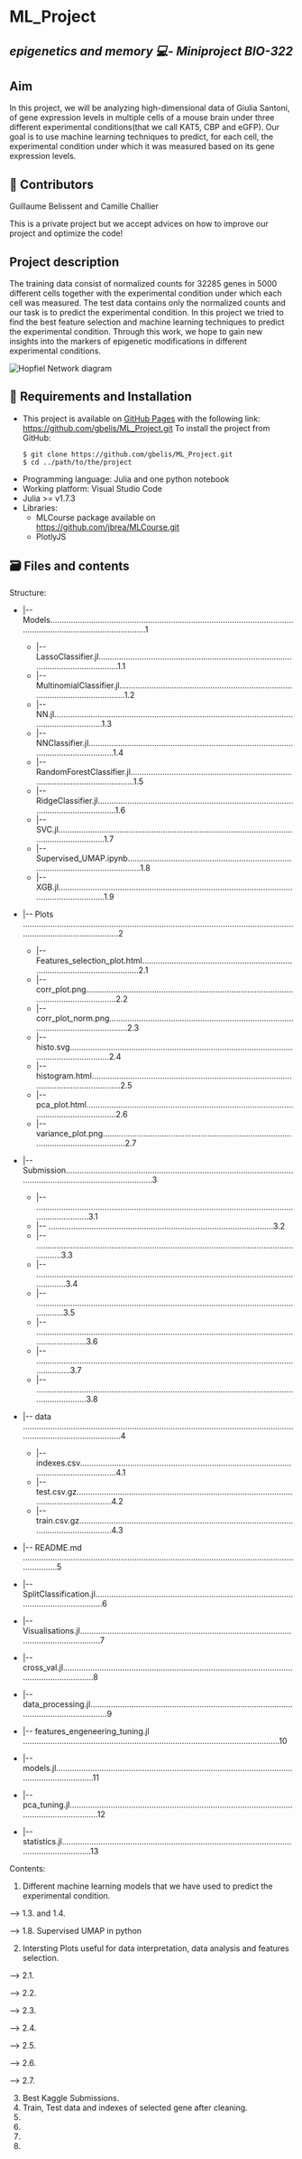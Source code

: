 # ML_Project

## *epigenetics and memory :computer:- Miniproject BIO-322*

## Aim

In this project, we will be analyzing high-dimensional data of Giulia Santoni, of gene expression levels in multiple cells of a mouse brain under three different experimental conditions(that we call KAT5, CBP and eGFP). Our goal is to use machine learning techniques to predict, for each cell, the experimental condition under which it was measured based on its gene expression levels.  

## :handshake: Contributors

Guillaume Belissent and Camille Challier

This is a private project but we accept advices on how to improve our project and optimize the code!

## Project description

The training data consist of normalized counts for 32285 genes in 5000 different cells together with the experimental condition under which each cell was measured.  The test data contains only the normalized counts and our task is to predict the experimental condition.
In this project we tried to find the best feature selection and machine learning techniques to predict the experimental condition.
Through this work, we hope to gain new insights into the markers of epigenetic modifications in different experimental conditions.

![Hopfiel Network diagram](https://upload.wikimedia.org/wikipedia/commons/b/b4/Hopfield%27s_net.png)

## :open_book: Requirements and Installation

- This project is available on [GitHub Pages](https://github.com/) with the following link: https://github.com/gbelis/ML_Project.git
  To install the project from GitHub:
  ```
  $ git clone https://github.com/gbelis/ML_Project.git
  $ cd ../path/to/the/project
  ```
- Programming language: Julia and one python notebook
- Working platform: Visual Studio Code
-  Julia >= v1.7.3
- Libraries: 
  - MLCourse package available on https://github.com/jbrea/MLCourse.git
  - PlotlyJS

## :card_file_box: Files and contents

Structure:
- |-- Models.................................................................................................................................................................1
     - |-- LassoClassifier.jl.........................................................................................................................1.1
     - |-- MultinomialClassifier.jl...................................................................................................................1.2
     - |-- NN.jl......................................................................................................................................1.3
     - |-- NNClassifier.jl............................................................................................................................1.4    
     - |-- RandomForestClassifier.jl..................................................................................................................1.5    
     - |-- RidgeClassifier.jl.........................................................................................................................1.6
     - |-- SVC.jl.....................................................................................................................................1.7
     - |-- Supervised_UMAP.ipynb......................................................................................................................1.8
     - |-- XGB.jl.....................................................................................................................................1.9
     
- |-- Plots .................................................................................................................................................................2
     - |-- Features_selection_plot.html...............................................................................................................2.1
     - |-- corr_plot.png..............................................................................................................................2.2
     - |-- corr_plot_norm.png.........................................................................................................................2.3
     - |-- histo.svg..................................................................................................................................2.4
     - |-- histogram.html.............................................................................................................................2.5
     - |-- pca_plot.html..............................................................................................................................2.6
     - |-- variance_plot.png..........................................................................................................................2.7

- |-- Submission.............................................................................................................................................................3
     - |-- ........................................................................................................................................3.1
     - |-- ...................................................................................................3.2
     - |-- ............................................................................................................................3.3
     - |-- ..............................................................................................................................3.4
     - |-- .............................................................................................................................3.5
     - |-- .......................................................................................................................................3.6
     - |-- ................................................................................................................................3.7
     - |-- .......................................................................................................................................3.8
     
- |-- data ..................................................................................................................................................................4
     - |-- indexes.csv................................................................................................................................4.1
     - |-- test.csv.gz................................................................................................................................4.2
     - |-- train.csv.gz...............................................................................................................................4.3

- |-- README.md ......................................................................................................................................5
- |-- SplitClassification.jl..........................................................................................................................6
- |-- Visualisations.jl...............................................................................................................................7
- |-- cross_val.jl....................................................................................................................................8
- |-- data_processing.jl..............................................................................................................................9
- |-- features_engeneering_tuning.jl .................................................................................................................10
- |-- models.jl.......................................................................................................................................11
- |-- pca_tuning.jl...................................................................................................................................12
- |-- statistics.jl...................................................................................................................................13

Contents:

1. Different machine learning models that we have used to predict the experimental condition.

--> 1.3. and 1.4. 

--> 1.8. Supervised UMAP in python

2. Intersting Plots useful for data interpretation, data analysis and features selection.

--> 2.1. 

--> 2.2. 

--> 2.3.

--> 2.4. 

--> 2.5.

--> 2.6. 

--> 2.7.

3. Best Kaggle Submissions.
4. Train, Test data and indexes of selected gene after cleaning.
5. 
6. 
7. 
8. 

